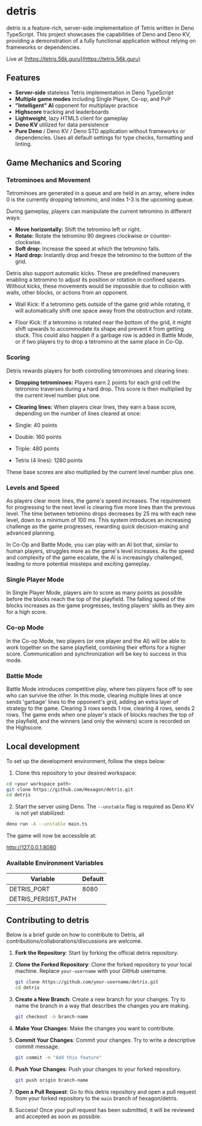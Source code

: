 # detris

detris is a feature-rich, server-side implementation of Tetris written in Deno
TypeScript. This project showcases the capabilities of Deno and Deno KV,
providing a demonstration of a fully functional application without relying on
frameworks or dependencies.

Live at [https://tetris.56k.guru](https://tetris.56k.guru)

## Features

- **Server-side** stateless Tetris implementation in Deno TypeScript
- **Multiple game modes** including Single Player, Co-op, and PvP
- **"Intelligent" AI** opponent for multiplayer practice
- **Highscore** tracking and leaderboards
- **Lightweight**, lazy HTML5 client for gameplay
- **Deno KV** utilized for data persistence
- **Pure Deno** / Deno KV / Deno STD application without frameworks or
  dependencies. Uses all default settings for type checks, formatting and linting.

## Game Mechanics and Scoring

### Tetrominoes and Movement

Tetrominoes are generated in a queue and are held in an array, where index 0 is
the currently dropping tetromino, and index 1-3 is the upcoming queue.

During gameplay, players can manipulate the current tetromino in different ways:

- **Move horizontally:** Shift the tetromino left or right.
- **Rotate:** Rotate the tetromino 90 degrees clockwise or counter-clockwise.
- **Soft drop:** Increase the speed at which the tetromino falls.
- **Hard drop:** Instantly drop and freeze the tetromino to the bottom of the
  grid.

Detris also support automatic kicks. These are predefined maneuvers enabling a
tetromino to adjust its position or rotation in confined spaces. Without kicks,
these movements would be impossible due to collision with walls, other blocks,
or actions from an opponent.

- Wall Kick: If a tetromino gets outside of the game grid while rotating, it
  will automatically shift one space away from the obstruction and rotate.

- Floor Kick: If a tetromino is rotated near the bottom of the grid, it might
  shift upwards to accommodate its shape and prevent it from getting stuck. This
  could also happen if a garbage row is added in Battle Mode, or if two players
  try to drop a tetromino at the same place in Co-Op.

### Scoring

Detris rewards players for both controlling tetrominoes and clearing lines:

- **Dropping tetrominoes:** Players earn 2 points for each grid cell the
  tetromino traverses during a hard drop. This score is then multiplied by the
  current level number plus one.

- **Clearing lines:** When players clear lines, they earn a base score,
  depending on the number of lines cleared at once:

- Single: 40 points
- Double: 160 points
- Triple: 480 points
- Tetris (4 lines): 1280 points

These base scores are also multiplied by the current level number plus one.

### Levels and Speed

As players clear more lines, the game's speed increases. The requirement for
progressing to the next level is clearing five more lines than the previous
level. The time between tetromino drops decreases by 25 ms with each new level,
down to a minimum of 100 ms. This system introduces an increasing challenge as
the game progresses, rewarding quick decision-making and advanced planning.

In Co-Op and Battle Mode, you can play with an AI bot that, similar to human
players, struggles more as the game's level increases. As the speed and
complexity of the game escalate, the AI is increasingly challenged, leading to
more potential missteps and exciting gameplay.

### Single Player Mode

In Single Player Mode, players aim to score as many points as possible before
the blocks reach the top of the playfield. The falling speed of the blocks
increases as the game progresses, testing players' skills as they aim for a high
score.

### Co-op Mode

In the Co-op Mode, two players (or one player and the AI) will be able to work
together on the same playfield, combining their efforts for a higher score.
Communication and synchronization will be key to success in this mode.

### Battle Mode

Battle Mode introduces competitive play, where two players face off to see who
can survive the other. In this mode, clearing multiple lines at once sends
'garbage' lines to the opponent's grid, adding an extra layer of strategy to the
game. Clearing 3 rows sends 1 row, clearing 4 rows, sends 2 rows. The game ends
when one player's stack of blocks reaches the top of the playfield, and the
winners (and only the winners) score is recorded on the Highscore.

## Local development

To set up the development environment, follow the steps below:

1. Clone this repository to your desired workspace:

```bash
cd <your workspace path>
git clone https://github.com/Hexagon/detris.git
cd detris
```

2. Start the server using Deno. The `--unstable` flag is required as Deno KV is
   not yet stabilized:

```bash
deno run -A --unstable main.ts
```

The game will now be accessible at:

http://127.0.0.1:8080

### Available Environment Variables

| Variable            | Default               |
| ------------------- | --------------------- |
| DETRIS_PORT         | 8080                  |
| DETRIS_PERSIST_PATH | <default kv location> |

## Contributing to detris

Below is a brief guide on how to contribute to Detris, all
contributions/collaborations/discussions are welcome.

1. **Fork the Repository**: Start by forking the official detris repository.

2. **Clone the Forked Repository**: Clone the forked repository to your local
   machine. Replace `your-username` with your GitHub username.

   ```bash
   git clone https://github.com/your-username/detris.git
   cd detris
   ```

3. **Create a New Branch**: Create a new branch for your changes. Try to name
   the branch in a way that describes the changes you are making.

   ```bash
   git checkout -b branch-name
   ```

4. **Make Your Changes**: Make the changes you want to contribute.

5. **Commit Your Changes**: Commit your changes. Try to write a descriptive
   commit message.

   ```bash
   git commit -m "Add this feature"
   ```

6. **Push Your Changes**: Push your changes to your forked repository.

   ```bash
   git push origin branch-name
   ```

7. **Open a Pull Request**: Go to this detris repository and open a pull request
   from your forked repository to the `main` branch of hexagon/detris.

8. Success! Once your pull request has been submitted, it will be reviewed and
   accepted as soon as possible.

